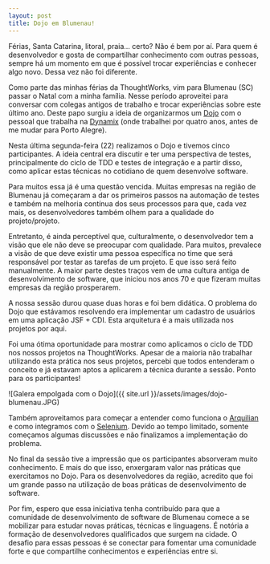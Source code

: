 ```yaml
---
layout: post
title: Dojo em Blumenau!
---
```


Férias, Santa Catarina, litoral, praia... certo? Não é bem por aí. Para quem é desenvolvedor e gosta de compartilhar conhecimento com outras pessoas, sempre há um momento em que é possível trocar experiências e conhecer algo novo. Dessa vez não foi diferente.

Como parte das minhas férias da ThoughtWorks, vim para Blumenau (SC) passar o Natal com a minha família.  Nesse período aproveitei para conversar com colegas antigos de trabalho e trocar experiências sobre este último ano. Deste papo surgiu a ideia de organizarmos um [Dojo] com o pessoal que trabalha na [Dynamix] (onde trabalhei por quatro anos, antes de me mudar para Porto Alegre).

Nesta última segunda-feira (22) realizamos o Dojo e tivemos cinco participantes. A ideia central era discutir e ter uma perspectiva de testes, principalmente do ciclo de TDD e testes de integração e a partir disso, como aplicar estas técnicas no cotidiano de quem desenvolve software.

Para muitos essa já é uma questão vencida. Muitas empresas na região de Blumenau já começaram a dar os primeiros passos na automação de testes e também na melhoria contínua dos seus processos para que, cada vez mais, os desenvolvedores também olhem para a qualidade do projeto/projeto. 

Entretanto, é ainda perceptível que, culturalmente, o desenvolvedor tem a visão que ele não deve se preocupar com qualidade. Para muitos, prevalece a visão de que deve existir uma pessoa específica no time que será responsável por testar as tarefas de um projeto. E que isso será feito manualmente. A maior parte destes traços vem de uma cultura antiga de desenvolvimento de software, que iniciou nos anos 70 e que fizeram muitas empresas da região prosperarem.

A nossa sessão durou quase duas horas e foi bem didática. O problema do Dojo que estávamos resolvendo era implementar um cadastro de usuários em uma aplicação JSF + CDI. Esta arquitetura é a mais utilizada nos projetos por aqui.

Foi uma ótima oportunidade para mostrar como aplicamos o ciclo de TDD nos nossos projetos na ThoughtWorks. Apesar de a maioria não trabalhar utilizando esta prática nos seus projetos, percebi que todos entenderam o conceito e já estavam aptos a aplicarem a técnica durante a sessão. Ponto para os participantes!

![Galera empolgada com o Dojo]({{ site.url }}/assets/images/dojo-blumenau.JPG)

Também aproveitamos para começar a entender como funciona o [Arquilian] e como integramos com o [Selenium]. Devido ao tempo limitado, somente começamos algumas discussões e não finalizamos a implementação do problema. 

No final da sessão tive a impressão que os participantes absorveram muito conhecimento. E mais do que isso, enxergaram valor nas práticas que exercitamos no Dojo. Para os desenvolvedores da região, acredito que foi um grande passo na utilização de boas práticas de desenvolvimento de software.

Por fim, espero que essa iniciativa tenha contribuído para que a comunidade de desenvolvimento de software de Blumenau comece a se mobilizar para estudar novas práticas, técnicas e linguagens. É notória a formação de desenvolvedores qualificados que surgem na cidade. O desafio para essas pessoas é se conectar para fomentar uma comunidade forte e que compartilhe conhecimentos e experiências entre si.

[Dojo]: http://pt.wikipedia.org/wiki/Dojo
[Dynamix]: http://www.dynamix.com.br/2012/index.jsp?p=home
[Arquilian]: http://arquillian.org/
[Selenium]: http://www.seleniumhq.org/
